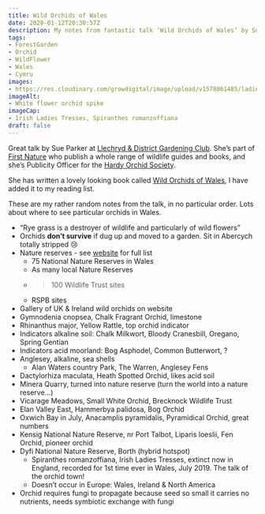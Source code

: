 ```yaml
---
title: Wild Orchids of Wales
date: 2020-01-12T20:30:57Z
description: My notes from fantastic talk ‘Wild Orchids of Wales’ by Sue Parker, Publicity Officer at Hardy Orchid Society
tags: 
- ForestGarden
- Orchid
- WildFlower
- Wales
- Cymru
images: 
- https://res.cloudinary.com/growdigital/image/upload/v1578861485/ladies-tresses-orchid-200112.jpg
imageAlt:
- White flower orchid spike
imageCap:
- Irish Ladies Tresses, Spiranthes romanzoffiana
draft: false
---
```


Great talk by Sue Parker at [Llechryd & District Gardening Club](http://llechrydgardenclub.co.uk). She’s part of [First Nature](https://www.first-nature.com) who publish a whole range of wildlife guides and books, and she’s Publicity Officer for the [Hardy Orchid Society](http://www.hardyorchidsociety.org.uk).

She has written a lovely looking book called [Wild Orchids of Wales](https://www.first-nature.com/books/walesorchids2.php), I have added it to my reading list.

These are my rather random notes from the talk, in no particular order. Lots about where to see particular orchids in Wales.

* “Rye grass is a destroyer of wildlife and particularly of wild flowers”
* Orchids **don’t survive** if dug up and moved to a garden. Sit in Abercych totally stripped 😢
* Nature reserves - see [website](https://www.first-nature.com) for full list
  * 75 National Nature Reserves in Wales
  * As many local Nature Reserves
  * >100 Wildlife Trust sites
  * RSPB sites
* Gallery of UK & Ireland wild orchids on website
* Gymnodenia cnopsea, Chalk Fragrant Orchid, limestone
* Rhinanthus major, Yellow Rattle, top orchid indicator
* Indicators alkaline soil: Chalk Milkwort, Bloody Cranesbill, Oregano, Spring Gentian
* Indicators acid moorland: Bog Asphodel, Common Butterwort, ?
* Anglesey, alkaline, sea shells
  * Alan Waters country Park, The Warren, Anglesey Fens
* Dactylorhiza maculata, Heath Spotted Orchid, likes acid soil
* Minera Quarry, turned into nature reserve (turn the world into a nature reserve…)
* Vicarage Meadows, Small White Orchid, Brecknock Wildlife Trust
* Elan Valley East, Hammerbya palidosa, Bog Orchid
* Oxwich Bay in July, Anacamplis pyramidalis, Pyramidical Orchid, great numbers
* Kensig National Nature Reserve, nr Port Talbot, Liparis loeslii, Fen Orchid, pioneer orchid
* Dyfi National Nature Reserve, Borth (hybrid hotspot)
  * Spiranthes romanzoffiana, Irish Ladies Tresses, extinct now in England, recorded for 1st time ever in Wales, July 2019. The talk of the orchid town!
  * Doesn’t occur in Europe: Wales, Ireland & North America
* Orchid requires fungi to propagate because seed so small it carries no nutrients, needs symbiotic exchange with fungi
